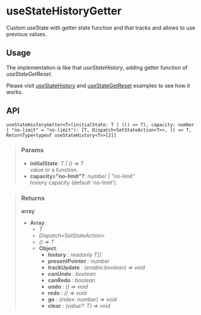 # useStateHistoryGetter
Custom useState with getter state function and that tracks and allows to use previous values.

## Usage

The implementation is like that _useStateHistory_, adding getter function of _useStateGetReset_.

Please visit [useStateHistory](#/useStateHistory) and [useStateGetReset](#/useStateGetReset) examples to see how it works.

## API

```tsx
useStateHistoryGetter<T>(initialState: T | (() => T), capacity: number | "no-limit" = "no-limit"): [T, Dispatch<SetStateAction<T>>, () => T, ReturnType<typeof useStateHistory<T>>[2]]
```

> ### Params
>
> - __initialState__: _T | () => T_  
value or a function.
> - __capacity="no-limit"?__: _number | "no-limit"_  
history capacity (default 'no-limit').
>

> ### Returns
>
> __array__
> - __Array__:  
>     - _T_  
>     - _Dispatch<SetStateAction<T>>_  
>     - _() => T_  
>     - __Object__:  
>         - __history__ : _readonly T[]_  
>         - __presentPointer__ : _number_  
>         - __trackUpdate__ : _(enable:boolean) => void_  
>         - __canUndo__ : _boolean_  
>         - __canRedo__ : _boolean_  
>         - __undo__ : _() => void_  
>         - __redo__ : _() => void_  
>         - __go__ : _(index: number) => void_  
>         - __clear__ : _(value?: T) => void_  
>